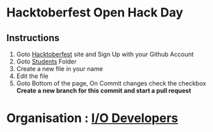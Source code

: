 # Hacktoberfest Open Hack Day
## Instructions
1. Goto [Hacktoberfest](https://hacktoberfest.digitalocean.com/) site and Sign Up with your Github Account
2. Goto [Students](/students) Folder
3. Create a new file in your name
4. Edit the file
5. Goto Bottom of the page, On Commit changes check the checkbox <b>Create a new branch for this commit and start a pull request</b>

# Organisation : [I/O Developers](https://iodev.co.in/)
